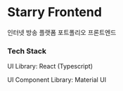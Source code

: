 # Starry Frontend

인터넷 방송 플랫폼 포트폴리오 프론트엔드

### Tech Stack

UI Library: React (Typescript)

UI Component Library: Material UI